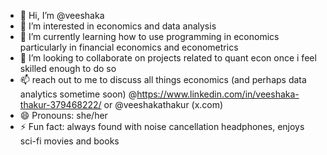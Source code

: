 - 👋 Hi, I’m @veeshaka
- 👀 I’m interested in economics and data analysis
- 🌱 I’m currently learning how to use programming in economics particularly in financial economics and econometrics
- 💞️ I’m looking to collaborate on projects related to quant econ once i feel skilled enough to do so
- 📫 reach out to me to discuss all things economics (and perhaps data analytics sometime soon) @https://www.linkedin.com/in/veeshaka-thakur-379468222/ or @veeshakathakur (x.com)
- 😄 Pronouns: she/her
- ⚡ Fun fact: always found with noise cancellation headphones, enjoys sci-fi movies and books

<!---
veeshaka/veeshaka is a ✨ special ✨ repository because its `README.md` (this file) appears on your GitHub profile.
You can click the Preview link to take a look at your changes.
--->
